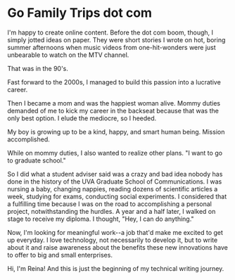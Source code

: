 # Go Family Trips dot com
I'm happy to create online content.
Before the dot com boom, though, I simply jotted ideas on paper.
They were short stories I wrote on hot, boring summer afternoons when music videos from one-hit-wonders were just unbearable to watch on the MTV channel.

That was in the 90's.

Fast forward to the 2000s, I managed to build this passion into a lucrative career.

Then I became a mom and was the happiest woman alive.
Mommy duties demanded of me to kick my career in the backseat because that was the only best option.
I elude the mediocre, so I heeded.

My boy is growing up to be a kind, happy, and smart human being. Mission accomplished.

While on mommy duties, I also wanted to realize other plans. "I want to go to graduate school."

So I did what a student adviser said was a crazy and bad idea nobody has done in the history of the UVA Graduate School of Communications.
I was nursing a baby, changing nappies, reading dozens of scientific articles a week, studying for exams, conducting social experiments.
I considered that a fulfilling time because I was on the road to accomplishing a personal project, notwithstanding the hurdles.
A year and a half later, I walked on stage to receive my diploma.
I thought, "Hey, I can do anything."

Now, I'm looking for meaningful work--a job that'd make me excited to get up everyday.
I love technology, not necessarily to develop it, but to write about it and raise awareness about the benefits these new innovations have to offer to big and small enterprises.

Hi, I'm Reina! And this is just the beginning of my technical writing journey.
